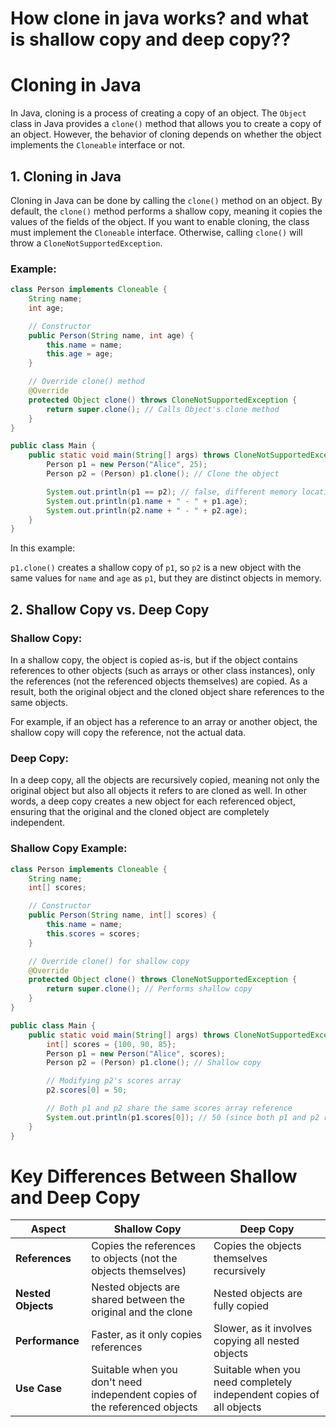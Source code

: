 # How clone in java works? and what is shallow copy and deep copy??

# Cloning in Java

In Java, cloning is a process of creating a copy of an object. The `Object` class in Java provides a `clone()` method that allows you to create a copy of an object. However, the behavior of cloning depends on whether the object implements the `Cloneable` interface or not.

## 1. Cloning in Java
Cloning in Java can be done by calling the `clone()` method on an object. By default, the `clone()` method performs a shallow copy, meaning it copies the values of the fields of the object. If you want to enable cloning, the class must implement the `Cloneable` interface. Otherwise, calling `clone()` will throw a `CloneNotSupportedException`.

### Example:
```java
class Person implements Cloneable {
    String name;
    int age;

    // Constructor
    public Person(String name, int age) {
        this.name = name;
        this.age = age;
    }

    // Override clone() method
    @Override
    protected Object clone() throws CloneNotSupportedException {
        return super.clone(); // Calls Object's clone method
    }
}

public class Main {
    public static void main(String[] args) throws CloneNotSupportedException {
        Person p1 = new Person("Alice", 25);
        Person p2 = (Person) p1.clone(); // Clone the object

        System.out.println(p1 == p2); // false, different memory locations
        System.out.println(p1.name + " - " + p1.age);
        System.out.println(p2.name + " - " + p2.age);
    }
}

```

In this example:

`p1.clone()` creates a shallow copy of `p1`, so `p2` is a new object with the same values for `name` and `age` as `p1`, but they are distinct objects in memory.

## 2. Shallow Copy vs. Deep Copy

### Shallow Copy:
In a shallow copy, the object is copied as-is, but if the object contains references to other objects (such as arrays or other class instances), only the references (not the referenced objects themselves) are copied. As a result, both the original object and the cloned object share references to the same objects.

For example, if an object has a reference to an array or another object, the shallow copy will copy the reference, not the actual data.

### Deep Copy:
In a deep copy, all the objects are recursively copied, meaning not only the original object but also all objects it refers to are cloned as well. In other words, a deep copy creates a new object for each referenced object, ensuring that the original and the cloned object are completely independent.

### Shallow Copy Example:
```java
class Person implements Cloneable {
    String name;
    int[] scores;

    // Constructor
    public Person(String name, int[] scores) {
        this.name = name;
        this.scores = scores;
    }

    // Override clone() for shallow copy
    @Override
    protected Object clone() throws CloneNotSupportedException {
        return super.clone(); // Performs shallow copy
    }
}

public class Main {
    public static void main(String[] args) throws CloneNotSupportedException {
        int[] scores = {100, 90, 85};
        Person p1 = new Person("Alice", scores);
        Person p2 = (Person) p1.clone(); // Shallow copy

        // Modifying p2's scores array
        p2.scores[0] = 50;

        // Both p1 and p2 share the same scores array reference
        System.out.println(p1.scores[0]); // 50 (since both p1 and p2 refer to the same array)
    }
}
```


# Key Differences Between Shallow and Deep Copy

| **Aspect**      | **Shallow Copy**                                           | **Deep Copy**                                          |
|-----------------|------------------------------------------------------------|--------------------------------------------------------|
| **References**  | Copies the references to objects (not the objects themselves) | Copies the objects themselves recursively              |
| **Nested Objects** | Nested objects are shared between the original and the clone | Nested objects are fully copied                        |
| **Performance** | Faster, as it only copies references                       | Slower, as it involves copying all nested objects      |
| **Use Case**    | Suitable when you don't need independent copies of the referenced objects | Suitable when you need completely independent copies of all objects |


